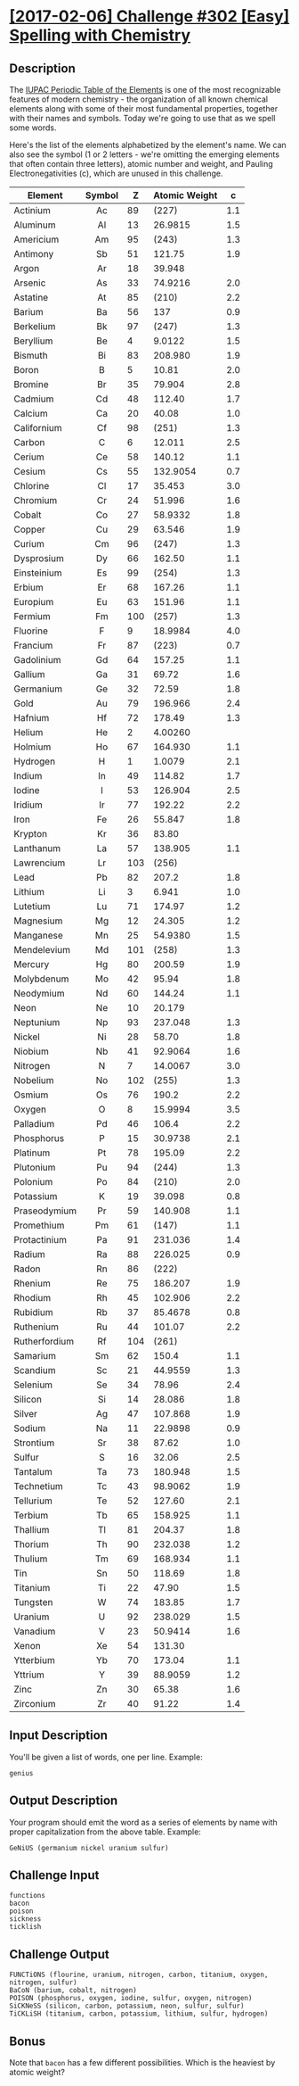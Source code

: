 # [[2017-02-06] Challenge #302 [Easy] Spelling with Chemistry](https://www.reddit.com/r/dailyprogrammer/comments/5seexn/20170206_challenge_302_easy_spelling_with/)

## Description

The [IUPAC Periodic Table of the Elements](https://iupac.org/what-we-do/periodic-table-of-elements/)
is one of the most recognizable features of modern chemistry - the organization
of all known chemical elements along with some of their most fundamental
properties, together with their names and symbols. Today we're going to use
that as we spell some words.

Here's the list of the elements alphabetized by the element's name. We can also
see the symbol (1 or 2 letters - we're omitting the emerging elements that
often contain three letters), atomic number and weight, and Pauling
Electronegativities (c), which are unused in this challenge.

|    Element    | Symbol |  Z  | Atomic Weight |  c  |
| ------------- | :----: | --- | ------------- | --- |
| Actinium      |   Ac   |  89 |    (227)      | 1.1 |
| Aluminum      |   Al   |  13 |    26.9815    | 1.5 |
| Americium     |   Am   |  95 |    (243)      | 1.3 |
| Antimony      |   Sb   |  51 |    121.75     | 1.9 |
| Argon         |   Ar   |  18 |    39.948     |     |
| Arsenic       |   As   |  33 |    74.9216    | 2.0 |
| Astatine      |   At   |  85 |    (210)      | 2.2 |
| Barium        |   Ba   |  56 |    137        | 0.9 |
| Berkelium     |   Bk   |  97 |    (247)      | 1.3 |
| Beryllium     |   Be   |   4 |    9.0122     | 1.5 |
| Bismuth       |   Bi   |  83 |    208.980    | 1.9 |
| Boron         |   B    |   5 |    10.81      | 2.0 |
| Bromine       |   Br   |  35 |    79.904     | 2.8 |
| Cadmium       |   Cd   |  48 |    112.40     | 1.7 |
| Calcium       |   Ca   |  20 |    40.08      | 1.0 |
| Californium   |   Cf   |  98 |    (251)      | 1.3 |
| Carbon        |   C    |   6 |    12.011     | 2.5 |
| Cerium        |   Ce   |  58 |    140.12     | 1.1 |
| Cesium        |   Cs   |  55 |    132.9054   | 0.7 |
| Chlorine      |   Cl   |  17 |    35.453     | 3.0 |
| Chromium      |   Cr   |  24 |    51.996     | 1.6 |
| Cobalt        |   Co   |  27 |    58.9332    | 1.8 |
| Copper        |   Cu   |  29 |    63.546     | 1.9 |
| Curium        |   Cm   |  96 |    (247)      | 1.3 |
| Dysprosium    |   Dy   |  66 |    162.50     | 1.1 |
| Einsteinium   |   Es   |  99 |    (254)      | 1.3 |
| Erbium        |   Er   |  68 |    167.26     | 1.1 |
| Europium      |   Eu   |  63 |    151.96     | 1.1 |
| Fermium       |   Fm   | 100 |    (257)      | 1.3 |
| Fluorine      |   F    |   9 |    18.9984    | 4.0 |
| Francium      |   Fr   |  87 |    (223)      | 0.7 |
| Gadolinium    |   Gd   |  64 |    157.25     | 1.1 |
| Gallium       |   Ga   |  31 |    69.72      | 1.6 |
| Germanium     |   Ge   |  32 |    72.59      | 1.8 |
| Gold          |   Au   |  79 |    196.966    | 2.4 |
| Hafnium       |   Hf   |  72 |    178.49     | 1.3 |
| Helium        |   He   |   2 |    4.00260    |     |
| Holmium       |   Ho   |  67 |    164.930    | 1.1 |
| Hydrogen      |   H    |   1 |    1.0079     | 2.1 |
| Indium        |   In   |  49 |    114.82     | 1.7 |
| Iodine        |   I    |  53 |    126.904    | 2.5 |
| Iridium       |   Ir   |  77 |    192.22     | 2.2 |
| Iron          |   Fe   |  26 |    55.847     | 1.8 |
| Krypton       |   Kr   |  36 |    83.80      |     |
| Lanthanum     |   La   |  57 |    138.905    | 1.1 |
| Lawrencium    |   Lr   | 103 |    (256)      |     |
| Lead          |   Pb   |  82 |    207.2      | 1.8 |
| Lithium       |   Li   |   3 |    6.941      | 1.0 |
| Lutetium      |   Lu   |  71 |    174.97     | 1.2 |
| Magnesium     |   Mg   |  12 |    24.305     | 1.2 |
| Manganese     |   Mn   |  25 |    54.9380    | 1.5 |
| Mendelevium   |   Md   | 101 |    (258)      | 1.3 |
| Mercury       |   Hg   |  80 |    200.59     | 1.9 |
| Molybdenum    |   Mo   |  42 |    95.94      | 1.8 |
| Neodymium     |   Nd   |  60 |    144.24     | 1.1 |
| Neon          |   Ne   |  10 |    20.179     |     |
| Neptunium     |   Np   |  93 |    237.048    | 1.3 |
| Nickel        |   Ni   |  28 |    58.70      | 1.8 |
| Niobium       |   Nb   |  41 |    92.9064    | 1.6 |
| Nitrogen      |   N    |   7 |    14.0067    | 3.0 |
| Nobelium      |   No   | 102 |    (255)      | 1.3 |
| Osmium        |   Os   |  76 |    190.2      | 2.2 |
| Oxygen        |   O    |   8 |    15.9994    | 3.5 |
| Palladium     |   Pd   |  46 |    106.4      | 2.2 |
| Phosphorus    |   P    |  15 |    30.9738    | 2.1 |
| Platinum      |   Pt   |  78 |    195.09     | 2.2 |
| Plutonium     |   Pu   |  94 |    (244)      | 1.3 |
| Polonium      |   Po   |  84 |    (210)      | 2.0 |
| Potassium     |   K    |  19 |    39.098     | 0.8 |
| Praseodymium  |   Pr   |  59 |    140.908    | 1.1 |
| Promethium    |   Pm   |  61 |    (147)      | 1.1 |
| Protactinium  |   Pa   |  91 |    231.036    | 1.4 |
| Radium        |   Ra   |  88 |    226.025    | 0.9 |
| Radon         |   Rn   |  86 |    (222)      |     |
| Rhenium       |   Re   |  75 |    186.207    | 1.9 |
| Rhodium       |   Rh   |  45 |    102.906    | 2.2 |
| Rubidium      |   Rb   |  37 |    85.4678    | 0.8 |
| Ruthenium     |   Ru   |  44 |    101.07     | 2.2 |
| Rutherfordium |   Rf   | 104 |    (261)      |     |
| Samarium      |   Sm   |  62 |    150.4      | 1.1 |
| Scandium      |   Sc   |  21 |    44.9559    | 1.3 |
| Selenium      |   Se   |  34 |    78.96      | 2.4 |
| Silicon       |   Si   |  14 |    28.086     | 1.8 |
| Silver        |   Ag   |  47 |    107.868    | 1.9 |
| Sodium        |   Na   |  11 |    22.9898    | 0.9 |
| Strontium     |   Sr   |  38 |    87.62      | 1.0 |
| Sulfur        |   S    |  16 |    32.06      | 2.5 |
| Tantalum      |   Ta   |  73 |    180.948    | 1.5 |
| Technetium    |   Tc   |  43 |    98.9062    | 1.9 |
| Tellurium     |   Te   |  52 |    127.60     | 2.1 |
| Terbium       |   Tb   |  65 |    158.925    | 1.1 |
| Thallium      |   Tl   |  81 |    204.37     | 1.8 |
| Thorium       |   Th   |  90 |    232.038    | 1.2 |
| Thulium       |   Tm   |  69 |    168.934    | 1.1 |
| Tin           |   Sn   |  50 |    118.69     | 1.8 |
| Titanium      |   Ti   |  22 |    47.90      | 1.5 |
| Tungsten      |   W    |  74 |    183.85     | 1.7 |
| Uranium       |   U    |  92 |    238.029    | 1.5 |
| Vanadium      |   V    |  23 |    50.9414    | 1.6 |
| Xenon         |   Xe   |  54 |    131.30     |     |
| Ytterbium     |   Yb   |  70 |    173.04     | 1.1 |
| Yttrium       |   Y    |  39 |    88.9059    | 1.2 |
| Zinc          |   Zn   |  30 |    65.38      | 1.6 |
| Zirconium     |   Zr   |  40 |    91.22      | 1.4 |

## Input Description

You'll be given a list of words, one per line. Example:

    genius

## Output Description

Your program should emit the word as a series of elements by name with proper
capitalization from the above table. Example:

    GeNiUS (germanium nickel uranium sulfur)

## Challenge Input

    functions
    bacon
    poison
    sickness
    ticklish 

## Challenge Output

    FUNCTiONS (flourine, uranium, nitrogen, carbon, titanium, oxygen, nitrogen, sulfur)
    BaCoN (barium, cobalt, nitrogen)
    POISON (phosphorus, oxygen, iodine, sulfur, oxygen, nitrogen)
    SiCKNeSS (silicon, carbon, potassium, neon, sulfur, sulfur)
    TiCKLiSH (titanium, carbon, potassium, lithium, sulfur, hydrogen)

## Bonus

Note that `bacon` has a few different possibilities. Which is the heaviest by
atomic weight?
